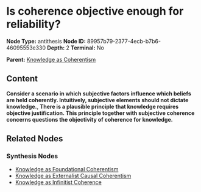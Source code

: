 # Is coherence objective enough for reliability?

**Node Type:** antithesis
**Node ID:** 89957b79-2377-4ecb-b7b6-46095553e330
**Depth:** 2
**Terminal:** No

**Parent:** [Knowledge as Coherentism](knowledge-as-coherentism-thesis-5a48aa0c-936b-49c0-9651-67bacb70ec32.md)

## Content

**Consider a scenario in which subjective factors influence which beliefs are held coherently. Intuitively, subjective elements should not dictate knowledge.**, **There is a plausible principle that knowledge requires objective justification. This principle together with subjective coherence concerns questions the objectivity of coherence for knowledge.**

## Related Nodes

### Synthesis Nodes

- [Knowledge as Foundational Coherentism](knowledge-as-foundational-coherentism-synthesis-23bdc14c-6fd2-4737-887d-58dc389ae881.md)
- [Knowledge as Externalist Causal Coherentism](knowledge-as-externalist-causal-coherentism-synthesis-c65fe9b3-d017-4957-8c31-b6c62afbe24b.md)
- [Knowledge as Infinitist Coherence](knowledge-as-infinitist-coherence-synthesis-0ec016ac-1faa-4df1-b415-f26975c585d5.md)
